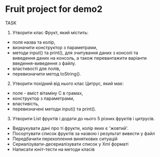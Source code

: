 # Fruit project for demo2
TASK
1) Утворити клас Фрукт, який містить:
- поля назва та колір, 
- визначити конструктор з параметрами, 
- методи input() та print(), для зчитування даних з консолі та виведення даних на консоль, а також перевантажити варіанти введення-виведення з файлу.
- властивості для полів, 
- перевизначити метод toString(). 

2) Утворити похідний від нього клас Цитрус, який має:
- поле - вміст вітаміну С в грамах, 
- конструктор з параметрами, 
- властивість, 
- перевизначені методи input() та print().

3) Утворити List фруктів і додати до нього 5 різних фруктів і цитрусів.
- Видрукувати дані про ті фрукти, колір яких є 'жовтий'.
- Посортувати список фруктів за назвою і результат вивести у файл
- Передбачити перехоплення виняткових ситуацій
- Сериалізувати-десериалізувати список у Xml форматі
- Написати юніт-тести на методи класів


